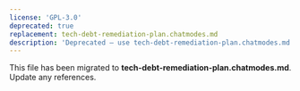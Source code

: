 ```yaml
---
license: 'GPL-3.0'
deprecated: true
replacement: tech-debt-remediation-plan.chatmodes.md
description: 'Deprecated – use tech-debt-remediation-plan.chatmodes.md instead.'
---
```


This file has been migrated to **tech-debt-remediation-plan.chatmodes.md**. Update any references.
